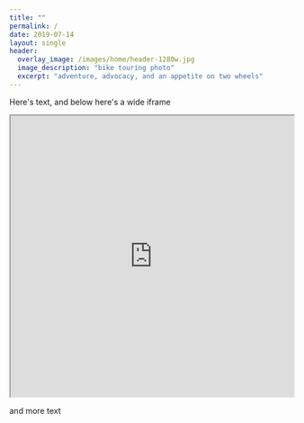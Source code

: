 ```yaml
---
title: ""
permalink: /
date: 2019-07-14
layout: single
header:
  overlay_image: /images/home/header-1280w.jpg
  image_description: "bike touring photo"
  excerpt: "adventure, advocacy, and an appetite on two wheels"
---
```

Here's text, and below here's a wide iframe

<iframe src="https://jackdougherty.github.io/bikemapcode" width="100%" height="500px"></iframe>

and more text
